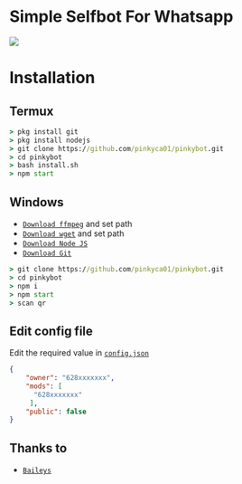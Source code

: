 # Simple Selfbot For Whatsapp

<img align="center" height="auto" src="https://i.ibb.co/WnyVTGm/fake.jpg"/>

# Installation

## Termux
```cmd
> pkg install git
> pkg install nodejs
> git clone https://github.com/pinkyca01/pinkybot.git
> cd pinkybot
> bash install.sh
> npm start
```
## Windows
* [`Download ffmpeg`](https://ffmpeg.org/download.html#build-windows) and set path
* [`Download wget`](https://eternallybored.org/misc/wget/releases/) and set path
* [`Download Node JS`](https://nodejs.org/en/download/)
* [`Download Git`](https://git-scm.com/downloads)
```cmd
> git clone https://github.com/pinkyca01/pinkybot.git
> cd pinkybot
> npm i
> npm start
> scan qr
```

## Edit config file
Edit the required value in [`config.json`](https://github.com/pinkyca01/pinkybot/blob/master/config.json)
```json
{
    "owner": "628xxxxxxx",
    "mods": [
      "628xxxxxxx"
     ],
    "public": false
}
```

## Thanks to
* [`Baileys`](https://github.com/adiwajshing/Baileys)

